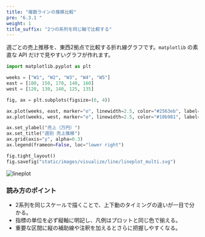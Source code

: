 ```yaml
---
title: "複数ラインの推移比較"
pre: "6.3.1 "
weight: 1
title_suffix: "2つの系列を同じ軸で比較する"
---
```


週ごとの売上推移を、東西2拠点で比較する折れ線グラフです。`matplotlib` の素直な
API だけで見やすいグラフが作れます。

```python
import matplotlib.pyplot as plt

weeks = ["W1", "W2", "W3", "W4", "W5"]
east = [180, 150, 170, 140, 160]
west = [120, 130, 140, 125, 135]

fig, ax = plt.subplots(figsize=(6, 4))

ax.plot(weeks, east, marker="o", linewidth=2.5, color="#2563eb", label="東エリア")
ax.plot(weeks, west, marker="o", linewidth=2.5, color="#10b981", label="西エリア")

ax.set_ylabel("売上（万円）")
ax.set_title("週別 売上推移")
ax.grid(axis="y", alpha=0.3)
ax.legend(frameon=False, loc="lower right")

fig.tight_layout()
fig.savefig("static/images/visualize/line/lineplot_multi.svg")
```

![lineplot](/images/visualize/line/lineplot_multi.svg)

### 読み方のポイント

- 2系列を同じスケールで描くことで、上下動のタイミングの違いが一目で分かる。
- 指標の単位を必ず縦軸に明記し、凡例はプロットと同じ色で揃える。
- 重要な区間に縦の補助線や注釈を加えるとさらに把握しやすくなる。
